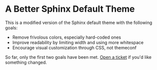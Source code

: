 A Better Sphinx Default Theme
=============================

This is a modified version of the Sphinx default theme with the following
goals:

* Remove frivolous colors, especially hard-coded ones
* Improve readability by limiting width and using more whitespace
* Encourage visual customization through CSS, not themeconf

So far, only the first two goals have been met. [Open a ticket] if you'd like
something changed.

[Open a ticket]: https://github.com/irskep/sphinx-better-theme

